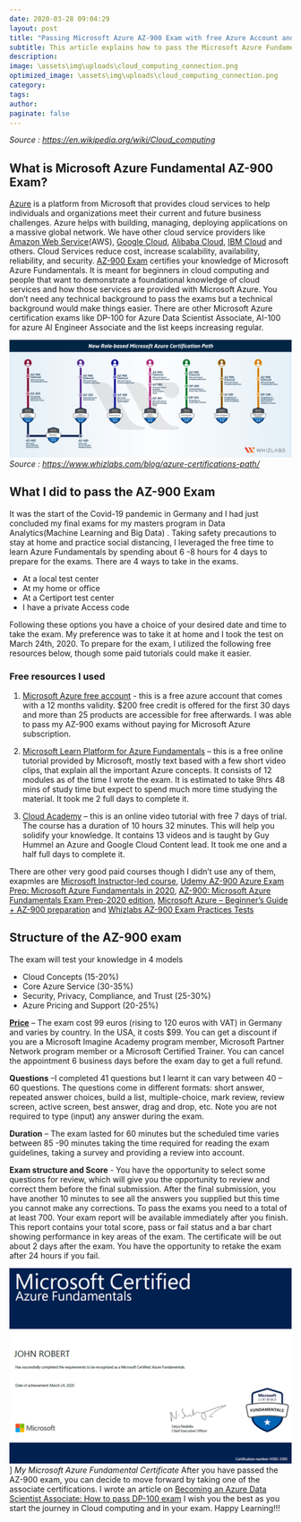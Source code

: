 ```yaml
---
date: 2020-03-28 09:04:29
layout: post
title: "Passing Microsoft Azure AZ-900 Exam with free Azure Account and Tutorials"
subtitle: This article explains how to pass the Microsoft Azure Fundamentals Certification AZ-900 Exam without paying for tutorials and Microsoft Azure Account.
description: 
image: \assets\img\uploads\cloud_computing_connection.png
optimized_image: \assets\img\uploads\cloud_computing_connection.png
category: 
tags:
author:
paginate: false
---
```

*Source : https://en.wikipedia.org/wiki/Cloud_computing*
## What is Microsoft Azure Fundamental AZ-900 Exam?

[Azure](https://docs.microsoft.com/en-us/learn/modules/welcome-to-azure/2-what-is-azure) is a platform from Microsoft that provides cloud services to help individuals and organizations meet their current and future business challenges. Azure helps with building, managing, deploying applications on a massive global network. We have other cloud service providers like [Amazon Web Service](https://aws.amazon.com/)(AWS), [Google Cloud](https://aws.amazon.com/), [Alibaba Cloud](https://eu.alibabacloud.com/), [IBM Cloud](https://www.ibm.com/cloud) and others. Cloud Services reduce cost, increase scalability, availability, reliability, and security.
[AZ-900 Exam](https://docs.microsoft.com/en-us/learn/certifications/exams/az-900) certifies your knowledge of Microsoft Azure Fundamentals. It is meant for beginners in cloud computing and people that want to demonstrate a foundational knowledge of cloud services and how those services are provided with Microsoft Azure. You don’t need any technical background to pass the exams but a technical background would make things easier. There are other Microsoft Azure certification exams like DP-100 for Azure Data Scientist Associate, AI-100 for azure AI Engineer Associate and the list keeps increasing regular.

![azure certifications path](\assets\img\uploads\azure-certifications-path.png)
*Source : https://www.whizlabs.com/blog/azure-certifications-path/*
## What I did  to pass the AZ-900 Exam

It was the start of the Covid-19 pandemic in Germany and I had just concluded my   final exams for my masters program in Data Analytics(Machine Learning and Big Data) . Taking safety precautions to stay at home and practice social distancing, I leveraged the free time to learn Azure Fundamentals by spending about 6 -8 hours for 4 days to prepare for the exams. There are 4 ways to take in the exams.

* At a local test center
* At my home or office
* At a Certiport test center
* I have a private Access code

Following these options you have a choice of your desired date and time to take the exam. My preference was to take it at home and I took the test on March 24th, 2020. To prepare for the exam, I utilized the following free resources below, though some paid tutorials could make it easier.  
 
### Free resources I used


1. [Microsoft Azure free account](https://azure.microsoft.com/free.) - this is a free azure account that comes with  a 12 months validity. $200 free credit is offered for the first 30 days and more than 25 products are accessible for free afterwards. I was able to pass my AZ-900 exams without paying for  Microsoft Azure subscription.

2. [Microsoft Learn Platform for Azure Fundamentals](https://docs.microsoft.com/en-us/learn/paths/azure-fundamentals/) – this is a free online tutorial provided by Microsoft, mostly text based with a few short video clips, that explain all the important Azure concepts. It consists of 12 modules as of the time I wrote the exam. It is estimated to take 9hrs 48 mins of study time but expect to spend much more time studying the material. It took me 2 full days to complete it.  
 
3. [Cloud Academy](https://cloudacademy.com/learning-paths/az-900-exam-preparation-microsoft-azure-fundamentals-524/) – this is an online video tutorial with free 7 days of trial. The course has a duration of 10 hours 32 minutes. This will help you solidify your knowledge. It contains 13 videos and is taught by Guy Hummel an Azure and Google Cloud Content lead. It took me one and a half full days to complete it.
 
There are other very good paid courses though I didn’t use any of them, exapmles are [Microsoft Instructor-led course](https://docs.microsoft.com/en-us/learn/certifications/courses/az-900t01), [Udemy AZ-900 Azure Exam Prep: Microsoft Azure Fundamentals in 2020](https://www.udemy.com/course/az-900-azure-exam-prep-understanding-cloud-concepts/), [AZ-900: Microsoft Azure Fundamentals Exam Prep-2020 edition](https://www.udemy.com/course/az900-azure/), [Microsoft Azure – Beginner’s Guide + AZ-900 preparation](https://www.udemy.com/course/microsoft-azure-beginners-guide/) and
 [Whizlabs AZ-900 Exam Practices Tests](https://www.whizlabs.com/login/)
 
 
## Structure of the AZ-900 exam 
The exam will test your knowledge in 4 models
* Cloud Concepts (15-20%)
* Core Azure Service (30-35%)
* Security, Privacy, Compliance, and Trust (25-30%)
* Azure Pricing and Support (20-25%)

[**Price**](https://docs.microsoft.com/en-us/learn/certifications/exams/az-900) – The exam cost 99 euros (rising to 120 euros with VAT)  in Germany and varies by country. In the USA, it costs $99. You can get a discount if you are a Microsoft Imagine Academy program member, Microsoft Partner Network program member or a Microsoft Certified Trainer. You can cancel the appointment 6 business days before the exam day to get a full refund.

**Questions** –I completed 41 questions but I learnt it can vary between 40 – 60 questions. The questions come in different formats: short answer, repeated answer choices, build a list, multiple-choice, mark review, review screen, active screen, best answer, drag and drop, etc. Note you are not required to type (input) any answer during the exam.

**Duration** – The exam lasted for 60 minutes but the scheduled time varies between 85 -90 minutes taking the time required for reading the exam guidelines, taking a survey and providing a review into account.

**Exam structure and Score** - You have the opportunity to select some questions for review, which will give you the opportunity to review and correct them before the final submission. After the final submission, you have another 10 minutes to see all the answers you supplied but this time you cannot make any corrections. To pass the exams you need to a total of at least 700. Your exam report will be available immediately after you finish. This report contains your total score, pass or fail status and a bar chart showing performance in key areas of the exam. The certificate will be out about 2 days after the exam. You have the opportunity to retake the exam after 24 hours if you fail.

![az-900-certificate](\assets\img\uploads\az-900-certificate.png)]
*My Microsoft Azure Fundamental Certificate*
After you have passed the AZ-900 exam, you can decide to move forward by taking one of the associate certifications. I wrote an article on [Becoming an Azure Data Scientist Associate: How to pass DP-100 exam](https://trojrobert.github.io/becoming-an-azure-data-scientist-associate-how-to-pass-dp-100-exam/) I wish you the best as you start the journey in Cloud computing and in your exam.  Happy Learning!!!

